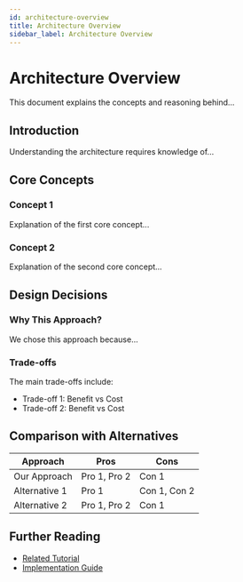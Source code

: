 ```yaml
---
id: architecture-overview
title: Architecture Overview
sidebar_label: Architecture Overview
---
```


# Architecture Overview

This document explains the concepts and reasoning behind...

## Introduction

Understanding the architecture requires knowledge of...

## Core Concepts

### Concept 1

Explanation of the first core concept...

### Concept 2

Explanation of the second core concept...

## Design Decisions

### Why This Approach?

We chose this approach because...

### Trade-offs

The main trade-offs include:

- Trade-off 1: Benefit vs Cost
- Trade-off 2: Benefit vs Cost

## Comparison with Alternatives

| Approach      | Pros         | Cons         |
| ------------- | ------------ | ------------ |
| Our Approach  | Pro 1, Pro 2 | Con 1        |
| Alternative 1 | Pro 1        | Con 1, Con 2 |
| Alternative 2 | Pro 1, Pro 2 | Con 1        |

## Further Reading

- [Related Tutorial](../tutorials/)
- [Implementation Guide](../how-to/)
